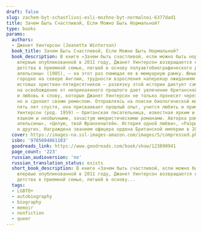```yaml
---
draft: false
slug: zachem-byt-schastlivoi-esli-mozhno-byt-normalnoi-6377dad1
title: Зачем Быть Счастливой, Если Можно Быть Нормальной?
type: books
params:
  authors:
  - Дженет Уинтерсон (Jeanette Winterson)
  book_title: Зачем Быть Счастливой, Если Можно Быть Нормальной?
  book_description: В книге «Зачем быть счастливой, если можно быть нормальной?»,
    впервые опубликованной в 2011 году, Джанет Уинтерсон возвращается к истории своего
    детства в приемной семье, легшей в основу полуавтобиографического романа «Не только
    апельсины» (1985), — на этот раз помещая ее в мемуарную рамку. Юные годы в промышленном
    городке на севере Англии, трудности взросления наперекор ожиданиям приемных родителей,
    истовых христиан-пятидесятников — развязку этой истории диктует сама жизнь. Надежду
    на освобождение от неприкаянного прошлого дает увлечение британской литературой
    и любовь к слову, которые Джанет Уинтерсон не только пронесет через десятилетия,
    но и сделает своим ремеслом. Отправляясь на поиски биологической матери двадцать
    пять лет спустя, она присваивает прошлый опыт, учится любить и примиряется с собой.Джанет
    Уинтерсон (род. 1959) — британская писательница, известная ярким и бескомпромиссным
    языком и необычными, зачастую юмористическими романами. Авторка романов «Не только
    апельсины», «Целую, твой Франкенштейн. История одной любви», «Разрыв во времени»
    и других. Награждена званием офицера ордена Британской империи в 2006 году.
  cover: https://images-na.ssl-images-amazon.com/images/S/compressed.photo.goodreads.com/books/1680031403i/123890941.jpg
  isbn: '9785604861103'
  goodreads_link: https://www.goodreads.com/book/show/123890941
  page_count: '223'
  russian_audioversion: 'no'
  russian_translation_status: exists
  short_book_description: В книге «Зачем быть счастливой, если можно быть нормальной?»,
    впервые опубликованной в 2011 году, Джанет Уинтерсон возвращается к истории своего
    детства в приемной семье, легшей в основу...
  tags:
  - LGBTQ+
  - autobiography
  - biography
  - memoir
  - nonfiction
  - queer
---
```

